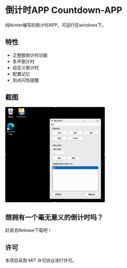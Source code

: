 # 倒计时APP Countdown-APP

纯tkinter编写的倒计时APP，可运行在windows下。

## 特性

 - 正整数倒计时功能
 - 多开倒计时
 - 自定义倒计时
 - 配置记忆
 - 到点闪烁提醒

## 截图

![](./app_running.gif)

## 想拥有一个毫无意义的倒计时吗？

赶紧去Release下载吧！

## 许可

本项目采用 MIT 许可协议进行许可。
